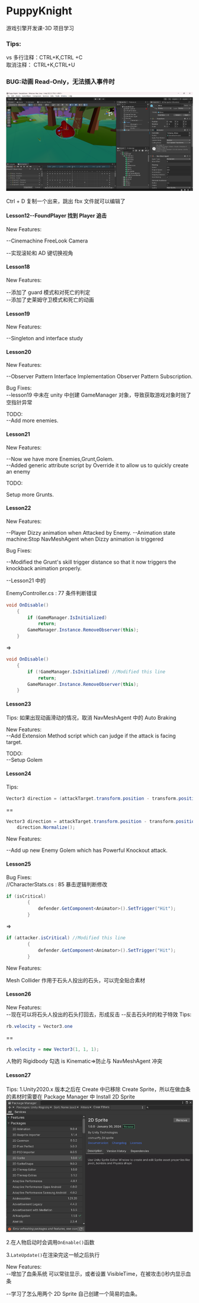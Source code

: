 # PuppyKnight

游戏引擎开发课-3D 项目学习

### Tips:

vs 多行注释：CTRL+K,CTRL +C  
取消注释： CTRL+K,CTRL+U

### BUG:动画 Read-Only，无法插入事件时

![alt text](ReadmePics/read-only.png)

Ctrl + D 复制一个出来，跳出 fbx 文件就可以编辑了

#### Lesson12--FoundPlayer 找到 Player 追击

New Features:

--Cinemachine FreeLook Camera

--实现滚轮和 AD 键切换视角

#### Lesson18

New Features:

--添加了 guard 模式和对死亡的判定  
--添加了史莱姆守卫模式和死亡的动画

#### Lesson19

New Features:

--Singleton and interface study

#### Lesson20

New Features:

--Observer Pattern Interface Implementation Observer Pattern Subscription.

Bug Fixes:  
--lesson19 中未在 unity 中创建 GameManager 对象，导致获取游戏对象时抛了空指针异常

TODO:  
--Add more enemies.

#### Lesson21

New Features:

--Now we have more Enemies,Grunt,Golem.  
--Added generic attribute script by Override it to allow us to quickly create an enemy

TODO:

Setup more Grunts.

#### Lesson22

New Features:

--Player Dizzy animation when Attacked by Enemy.
--Animation state machine:Stop NavMeshAgent when Dizzy animation is triggered

Bug Fixes:

--Modified the Grunt's skill trigger distance so that it now triggers the knockback animation properly.

--Lesson21 中的

EnemyController.cs : 77 条件判断错误

```csharp
void OnDisable()
    {
        if (GameManager.IsInitialized)
            return;
        GameManager.Instance.RemoveObserver(this);
    }
```

=>

```csharp
void OnDisable()
    {
        if (!GameManager.IsInitialized) //Modified this line
            return;
        GameManager.Instance.RemoveObserver(this);
    }
```

#### Lesson23

Tips:
如果出现动画滑动的情况，取消 NavMeshAgent 中的 Auto Braking

New Features:  
--Add Extension Method script which can judge if the attack is facing target.

TODO:  
--Setup Golem

#### Lesson24

Tips:

```csharp
Vector3 direction = (attackTarget.transform.position - transform.position).normalized;
```

==

```csharp
Vector3 direction = attackTarget.transform.position - transform.position;
    direction.Normalize();
```

New Features:

--Add up new Enemy Golem which has Powerful Knockout attack.

#### Lesson25

Bug Fixes:  
//CharacterStats.cs : 85 暴击逻辑判断修改

```csharp
if (isCritical)
        {
            defender.GetComponent<Animator>().SetTrigger("Hit");
        }
```

=>

```csharp
if (attacker.isCritical) //Modified this line
        {
            defender.GetComponent<Animator>().SetTrigger("Hit");
        }
```

New Features:

Mesh Collider 作用于石头人投出的石头，可以完全贴合素材

#### Lesson26

New Features:  
--现在可以将石头人投出的石头打回去，形成反击
--反击石头时的粒子特效
Tips:

```csharp
rb.velocity = Vector3.one
```

==

```csharp
rb.velocity = new Vector3(1, 1, 1);
```

人物的 Rigidbody 勾选 is Kinematic=>防止与 NavMeshAgent 冲突

#### Lesson27

Tips:
1.Unity2020.x 版本之后在 Create 中已移除 Create Sprite，所以在做血条的素材时需要在 Package Manager 中 Install 2D Sprite![alt text](<ReadmePics/Install 2D Sprite.png>)

2.在人物启动时会调用`OnEnable()`函数

3.`LateUpdate()`在渲染完这一帧之后执行

New Features:  
--增加了血条系统 可以常驻显示，或者设置 VisibleTime，在被攻击()秒内显示血条

--学习了怎么用两个 2D Sprite 自己创建一个简易的血条。
